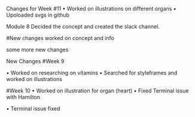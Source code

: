 Changes for Week #11
• Worked on illustrations on different organs
• Upoloaded svgs in github  

Module 8 
Decided the concept and created the slack channel. 


#New changes
worked on concept and info

some more new changes

New Changes #Week 9

• Worked on researching on vitamins
• Searched for styleframes and worked on illustrations

#Week 10
• Worked on illustration for organ (heart)
• Fixed Terminal issue with Hamilton

• Terminal issue fixed
